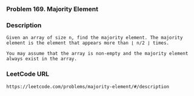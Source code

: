 ### Problem 169. Majority Element

### Description 
	Given an array of size n, find the majority element. The majority element is the element that appears more than ⌊ n/2 ⌋ times.

	You may assume that the array is non-empty and the majority element always exist in the array.

### LeetCode URL 
	https://leetcode.com/problems/majority-element/#/description